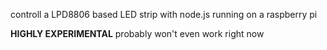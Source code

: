 controll a LPD8806 based LED strip with node.js running on a raspberry pi

__HIGHLY EXPERIMENTAL__
probably won't even work right now